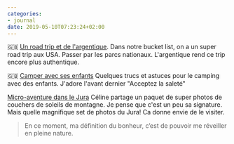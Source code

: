 ```yaml
---
categories:
- journal
date: 2019-05-10T07:23:24+02:00
---
```


🇬🇧 [Un road trip et de l'argentique](https://www.fieldmag.com/articles/best-two-week-california-pch-road-trip-ojai-to-big-sur). Dans notre bucket list, on a un super road trip aux USA. Passer par les parcs nationaux. L'argentique rend ce trip encore plus authentique.

🇬🇧 [Camper avec ses enfants](https://www.outsideonline.com/2393442/how-to-camp-with-kids) Quelques trucs et astuces pour le camping avec des enfants. J'adore l'avant dernier "Acceptez la saleté"

[Micro-aventure dans le Jura](http://celineducrettet.com/2019/05/jura-les-cascades-du-herisson-et-les-4-lacs/) Céline partage un paquet de super photos de couchers de soleils de montagne. Je pense que c'est un peu sa signature. Mais quelle magnifique set de photos du Jura! Ca donne envie de le visiter.

> En ce moment, ma définition du bonheur, c’est de pouvoir me réveiller en pleine nature.
